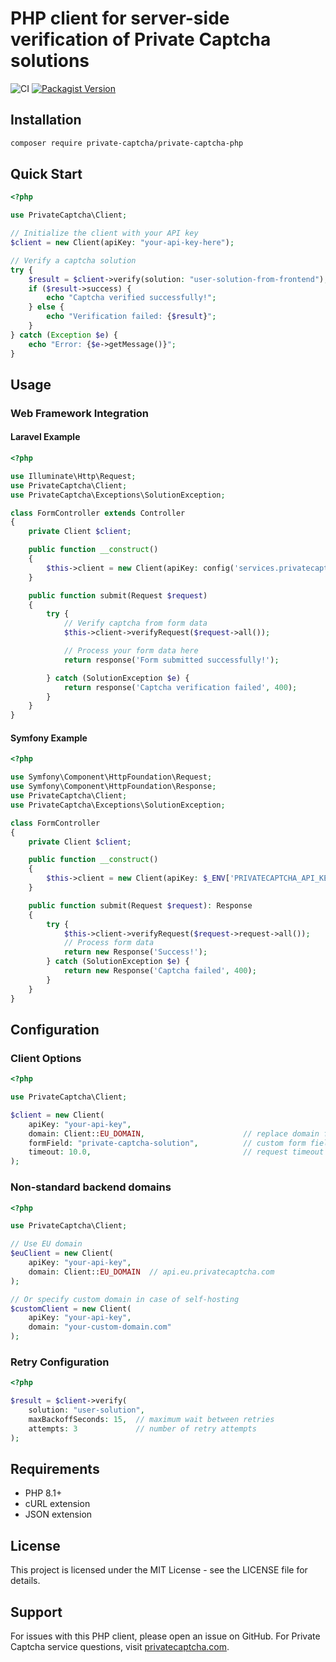 # PHP client for server-side verification of Private Captcha solutions

![CI](https://github.com/PrivateCaptcha/private-captcha-php/actions/workflows/ci.yml/badge.svg)
[![Packagist Version](https://img.shields.io/packagist/v/private-captcha/private-captcha-php)](https://packagist.org/packages/private-captcha/private-captcha-php)

## Installation

```bash
composer require private-captcha/private-captcha-php
```

## Quick Start

```php
<?php

use PrivateCaptcha\Client;

// Initialize the client with your API key
$client = new Client(apiKey: "your-api-key-here");

// Verify a captcha solution
try {
    $result = $client->verify(solution: "user-solution-from-frontend");
    if ($result->success) {
        echo "Captcha verified successfully!";
    } else {
        echo "Verification failed: {$result}";
    }
} catch (Exception $e) {
    echo "Error: {$e->getMessage()}";
}
```

## Usage

### Web Framework Integration

#### Laravel Example

```php
<?php

use Illuminate\Http\Request;
use PrivateCaptcha\Client;
use PrivateCaptcha\Exceptions\SolutionException;

class FormController extends Controller
{
    private Client $client;

    public function __construct()
    {
        $this->client = new Client(apiKey: config('services.privatecaptcha.key'));
    }

    public function submit(Request $request)
    {
        try {
            // Verify captcha from form data
            $this->client->verifyRequest($request->all());

            // Process your form data here
            return response('Form submitted successfully!');

        } catch (SolutionException $e) {
            return response('Captcha verification failed', 400);
        }
    }
}
```

#### Symfony Example

```php
<?php

use Symfony\Component\HttpFoundation\Request;
use Symfony\Component\HttpFoundation\Response;
use PrivateCaptcha\Client;
use PrivateCaptcha\Exceptions\SolutionException;

class FormController
{
    private Client $client;

    public function __construct()
    {
        $this->client = new Client(apiKey: $_ENV['PRIVATECAPTCHA_API_KEY']);
    }

    public function submit(Request $request): Response
    {
        try {
            $this->client->verifyRequest($request->request->all());
            // Process form data
            return new Response('Success!');
        } catch (SolutionException $e) {
            return new Response('Captcha failed', 400);
        }
    }
}
```

## Configuration

### Client Options

```php
<?php

use PrivateCaptcha\Client;

$client = new Client(
    apiKey: "your-api-key",
    domain: Client::EU_DOMAIN,                      // replace domain for self-hosting or EU isolation
    formField: "private-captcha-solution",          // custom form field name
    timeout: 10.0,                                  // request timeout in seconds
);
```

### Non-standard backend domains

```php
<?php

use PrivateCaptcha\Client;

// Use EU domain
$euClient = new Client(
    apiKey: "your-api-key",
    domain: Client::EU_DOMAIN  // api.eu.privatecaptcha.com
);

// Or specify custom domain in case of self-hosting
$customClient = new Client(
    apiKey: "your-api-key", 
    domain: "your-custom-domain.com"
);
```

### Retry Configuration

```php
<?php

$result = $client->verify(
    solution: "user-solution",
    maxBackoffSeconds: 15,  // maximum wait between retries
    attempts: 3             // number of retry attempts
);
```

## Requirements

- PHP 8.1+
- cURL extension
- JSON extension

## License

This project is licensed under the MIT License - see the LICENSE file for details.

## Support

For issues with this PHP client, please open an issue on GitHub.
For Private Captcha service questions, visit [privatecaptcha.com](https://privatecaptcha.com).
